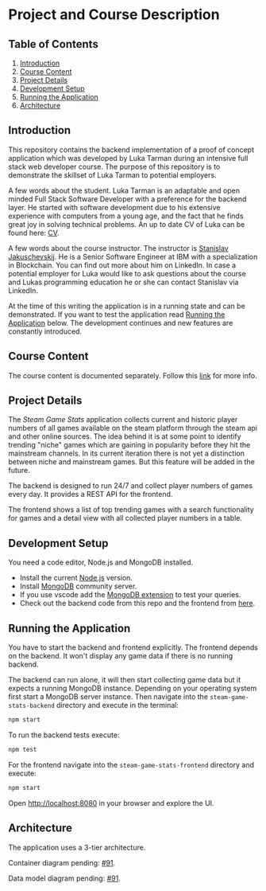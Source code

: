 # Project and Course Description

## Table of Contents

1. [Introduction](#introduction)
1. [Course Content](#course-content)
1. [Project Details](#project-details)
1. [Development Setup](#development-setup)
1. [Running the Application](#running-the-application)
1. [Architecture](#architecture)

## Introduction

This repository contains the backend implementation of a proof of concept application which was developed by Luka Tarman during an intensive full stack web developer course. The purpose of this repository is to demonstrate the skillset of Luka Tarman to potential employers.

A few words about the student. Luka Tarman is an adaptable and open minded Full Stack Software Developer with a preference for the backend layer. He started with software development due to his extensive experience with computers from a young age, and the fact that he finds great joy in solving technical problems. An up to date CV of Luka can be found here: [CV](https://docs.google.com/document/d/1koF3BsafLKzIdoWY6iUA0Oq-BxEqdRP4ZrKAQ16nwnA/edit?usp=sharing).

A few words about the course instructor. The instructor is [Stanislav Jakuschevskij](https://www.linkedin.com/in/stanislav-jakuschevskij/). He is a Senior Software Engineer at IBM with a specialization in Blockchain. You can find out more about him on LinkedIn. In case a potential employer for Luka would like to ask questions about the course and Lukas programming education he or she can contact Stanislav via LinkedIn.

At the time of this writing the application is in a running state and can be demonstrated. If you want to test the application read [Running the Application](#running-the-application) below. The development continues and new features are constantly introduced.

## Course Content

The course content is documented separately. Follow this [link](/docs/course.content.md) for more info.

## Project Details

The _Steam Game Stats_ application collects current and historic player numbers of all games available on the steam platform through the steam api and other online sources. The idea behind it is at some point to identify trending "niche" games which are gaining in popularity before they hit the mainstream channels. In its current iteration there is not yet a distinction between niche and mainstream games. But this feature will be added in the future.

The backend is designed to run 24/7 and collect player numbers of games every day. It provides a REST API for the frontend.

The frontend shows a list of top trending games with a search functionality for games and a detail view with all collected player numbers in a table.

## Development Setup

You need a code editor, Node.js and MongoDB installed.

- Install the current [Node.js](https://nodejs.org/en/) version.
- Install [MongoDB](https://www.mongodb.com/try/download/community) community server.
- If you use vscode add the [MongoDB extension](https://www.mongodb.com/products/vs-code) to test your queries.
- Check out the backend code from this repo and the frontend from [here](https://github.com/lukatarman/steam-game-stats-frontend).

## Running the Application

You have to start the backend and frontend explicitly. The frontend depends on the backend. It won't display any game data if there is no running backend.

The backend can run alone, it will then start collecting game data but it expects a running MongoDB instance. Depending on your operating system first start a MongoDB server instance. Then navigate into the `steam-game-stats-backend` directory and execute in the terminal:

```bash
npm start
```

To run the backend tests execute:

```bash
npm test
```

For the frontend navigate into the `steam-game-stats-frontend` directory and execute:

```bash
npm start
```

Open [http://localhost:8080](http://localhost:8080) in your browser and explore the UI.

## Architecture

The application uses a 3-tier architecture.

Container diagram pending: [#91](https://github.com/lukatarman/steam-game-stats-backend/issues/91).

Data model diagram pending: [#91](https://github.com/lukatarman/steam-game-stats-backend/issues/91).
